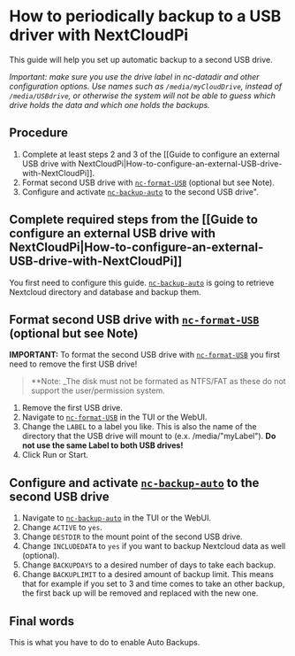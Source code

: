 How to periodically backup to a USB driver with NextCloudPi
===========================================================

[nc-format-USB]: https://github.com/nextcloud/nextcloudpi/wiki/Configuration-Reference#nc-format-usb
[nc-backup-auto]: https://github.com/nextcloud/nextcloudpi/wiki/Configuration-Reference#nc-backup-auto


This guide will help you set up automatic backup to a second USB drive.

_Important: make sure you use the drive label in nc-datadir and other configuration options. Use names such as `/media/myCloudDrive`, instead of `/media/USBdrive`, or otherwise the system will not be able to guess which drive holds the data and which one holds the backups._

## Procedure
1. Complete at least steps 2 and 3 of the [[Guide to configure an external USB drive with NextCloudPi|How-to-configure-an-external-USB-drive-with-NextCloudPi]].
2. Format second USB drive with [`nc-format-USB`][nc-format-USB] (optional but see Note).
3. Configure and activate [`nc-backup-auto`][nc-backup-auto] to the second USB drive".

## Complete required steps from the [[Guide to configure an external USB drive with NextCloudPi|How-to-configure-an-external-USB-drive-with-NextCloudPi]]

You first need to configure this guide. [`nc-backup-auto`][nc-backup-auto] is going to retrieve Nextcloud directory and database and backup them.

## Format second USB drive with [`nc-format-USB`][nc-format-USB] (optional but see Note)

**IMPORTANT:** To format the second USB drive with [`nc-format-USB`][nc-format-USB] you first need to remove the first USB drive!

> **Note: _The disk must not be formated as NTFS/FAT as these do not support the user/permission system.

1. Remove the first USB drive.
2. Navigate to [`nc-format-USB`][nc-format-USB] in the TUI or the WebUI.
3. Change the `LABEL` to a label you like. This is also the name of the directory that the USB drive will mount to (e.x. /media/"myLabel"). **Do not use the same Label to both USB drives!**
4. Click Run or Start.

## Configure and activate [`nc-backup-auto`][nc-backup-auto] to the second USB drive

1. Navigate to [`nc-backup-auto`][nc-backup-auto] in the TUI or the WebUI.
2. Change `ACTIVE` to `yes`.
3. Change `DESTDIR` to the mount point of the second USB drive.
4. Change `INCLUDEDATA` to `yes` if you want to backup Nextcloud data as well (optional).
5. Change `BACKUPDAYS` to a desired number of days to take each backup.
6. Change `BACKUPLIMIT` to a desired amount of backup limit. This means that for example if you set to 3 and time comes to take an other backup, the first back up will be removed and replaced with the new one.

## Final words

This is what you have to do to enable Auto Backups.

